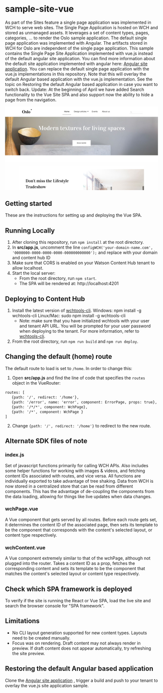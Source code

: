 sample-site-vue
==============

As part of the Sites feature a single page application was implemented in WCH to serve web sites. The Single Page Application is hosted on WCH and stored as unmanaged assets. It leverages a set of content types, pages, categories, ... to render the Oslo sample application. The default single page application was implemented with Angular. The artifacts stored in WCH for Oslo are independent of the single page application. 
This sample contains the Single Page Site Application implemented with vue.js instead of the default angular site application. You can find more information about the default site application implemented with angular here: 
[Angular site application](https://github.com/ibm-wch/wch-site-application/).
You can replace the default single page application with the vue.js implementations in this repository. Note that this will overlay the default Angular based application with the vue.js implementation.
See the topic on Restoring the default Angular based application in case you want to switch back.
Update: At the beginning of April we have added Search functionality to the Vue Site SPA and also support now the ability to hide a page from the
navigation.

![vue sample SPA](vue-spa.png)

Getting started
------------
These are the instructions for setting up and deploying the Vue SPA.


Running Locally
-------
1. After cloning this repository, run `npm install` at the root directory.
2. In **src/app.js**, uncomment the line `configWCH('your-domain-name.com', '0000000-0000-0000-0000-000000000000');` and replace with your domain and content hub ID
3. Make sure that CORS is enabled on your Watson Content Hub tenant to allow localhost.
4. Start the local server:
   * From the root directory, run `npm start`.
   * The SPA will be rendered at: http://localhost:4201
   
   
Deploying to Content Hub
-------
1. Install the latest version of [wchtools-cli](https://github.com/ibm-wch/wchtools-cli).
Windows: npm install -g wchtools-cli
Linux/Mac: sudo npm install -g wchtools-cli 
   * Note: make sure that you have initialized wchtools with your user and tenant API URL. You will be prompted for your user password when deploying to the tenant. For more information, refer to [wchtools-cli](https://github.com/ibm-wch/wchtools-cli).
2. From the root directory, run `npm run build` and `npm run deploy`.


Changing the default (home) route
-------
The default route to load is set to `/home`. In order to change this:
1. Open **src/app.js** and find the line of code that specifies the `routes` object in the VueRouter: 
```
routes: [
   {path: '/', redirect: '/home'},
   {path: '/error', name: 'error', component: ErrorPage, props: true},
   {path: '/*/*', component: WchPage},
   {path: '/*', component: WchPage }
]
```
2. Change `{path: '/', redirect: '/home'}` to redirect to the new route.


Alternate SDK files of note
-------------

### index.js

Set of javascript functions primarily for calling WCH APIs. Also includes some
helper functions for working with images & videos, and fetching content IDs
associated with routes, and vice versa. All functions are individually exported
to take advantage of tree shaking. Data from WCH is now stored in a centralized
store that can be read from different components. This has the advantage of
de-coupling the components from the data loading, allowing for things like live
updates when data changes.

### wchPage.vue

A Vue component that gets served by all routes. Before each route gets set, it
determines the content ID of the associated page, then sets its template to be
the component that corresponds with the content's selected layout, or content
type respectively.

### wchContent.vue

A Vue component extremely similar to that of the wchPage, although not plugged
into the router. Takes a content ID as a prop, fetches the corresponding
content and sets its template to be the component that matches the content's
selected layout or content type respectively.


Check which SPA framework is deployed
------------
To verify if the site is running the React or Vue SPA, load the live site and search the browser console for 
"SPA framework". 


Limitations
-------------
* No CLI layout generation supported for new content types. Layouts need to be created manually.
* Focus was on rendering. Draft content may not always render in preview. If draft content does not appear automatically, try refreshing the site preview.


Restoring the default Angular based application
-------------
Clone the [Angular site application](https://github.com/ibm-wch/wch-site-application/) , trigger a build and push to your tenant to overlay the vue.js site application sample.
